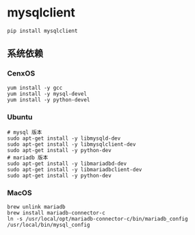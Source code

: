 # mysqlclient

```
pip install mysqlclient
```

## 系统依赖

### CenxOS
```
yum install -y gcc
yum install -y mysql-devel
yum install -y python-devel
```

### Ubuntu
```
# mysql 版本
sudo apt-get install -y libmysqld-dev
sudo apt-get install -y libmysqlclient-dev
sudo apt-get install -y python-dev
# mariadb 版本
sudo apt-get install -y libmariadbd-dev
sudo apt-get install -y libmariadbclient-dev
sudo apt-get install -y python-dev
```

### MacOS
```
brew unlink mariadb
brew install mariadb-connector-c
ln -s /usr/local/opt/mariadb-connector-c/bin/mariadb_config /usr/local/bin/mysql_config
```
